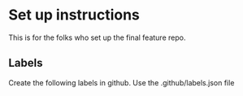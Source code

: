 # Set up instructions

This is for the folks who set up the final feature repo.

## Labels

Create the following labels in github. Use the .github/labels.json file
